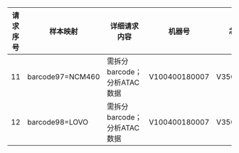 | 请求序号 | 样本映射               | 详细请求内容                     | 机器号         | 芯片号     | Lane | 完整数据路径                                                 |  
|----------|------------------------|----------------------------------|----------------|------------|------|--------------------------------------------------------------|  
| 11       | barcode97=NCM460      | 需拆分barcode；分析ATAC数据     | V100400180007 | V350334074 | L03 | `/ifsyt1/BC_RAWDATA_01/MGISEQ-2000/V100400180007/V350334074/L03` |  
| 12       | barcode98=LOVO         | 需拆分barcode；分析ATAC数据     | V100400180007 | V350334074 | L04 | `/ifsyt1/BC_RAWDATA_01/MGISEQ-2000/V100400180007/V350334074/L04` |  
